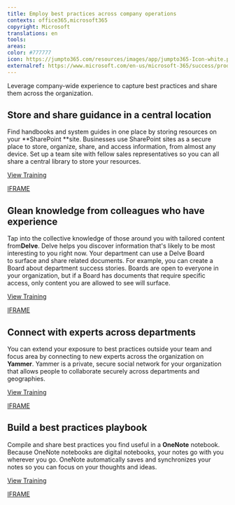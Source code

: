 ```yaml
---
title: Employ best practices across company operations
contexts: office365,microsoft365
copyright: Microsoft
translations: en
tools: 
areas: 
color: #777777
icon: https://jumpto365.com/resources/images/app/jumpto365-Icon-white.png
externalref: https://www.microsoft.com/en-us/microsoft-365/success/productivitylibrary/employ-best-practices-across-company-operations
---
```

Leverage company-wide experience to capture best practices and share them across&#xA0;the organization.


## Store and share guidance in a central location

Find handbooks and system guides in one place by storing resources on your **SharePoint **site. Businesses use SharePoint sites as a secure place to store, organize, share, and access information, from almost any device. Set up a team site with fellow sales representatives so you can all share a central library to store your resources. 

[View Training](https://support.office.com/article/Create-a-team-site-in-SharePoint-Online-ef10c1e7-15f3-42a3-98aa-b5972711777d)

[IFRAME](https://www.microsoft.com/en-us/videoplayer/embed/RE1UCma)

## Glean knowledge from colleagues who have experience

Tap into the collective knowledge of those around you with tailored content from**Delve**. Delve helps you discover information that's likely to be most interesting to you right now. Your department can use a Delve Board to surface and share related documents. For example, you can create a Board about department success stories. Boards are open to everyone in your organization, but if a Board has documents that require specific access, only content you are allowed to see will surface.

[View Training](https://support.office.com/en-US/article/Group-and-share-documents-in-Office-Delve-da0c5804-01ef-4edd-8b87-e576b19bef3e)

[IFRAME](https://www.microsoft.com/en-us/videoplayer/embed/RE1TrEK)

## Connect with experts across departments

You can extend your exposure to best practices outside your team and focus area by connecting to new experts across the organization on **Yammer**. Yammer is a private, secure social network for your organization that allows people to collaborate securely across departments and geographies.

[View Training](https://support.office.com/en-US/article/Say-hello-to-Yammer-02AC514E-CF1D-4060-9CDE-6038CA812EDE)

[IFRAME](https://www.microsoft.com/en-us/videoplayer/embed/RE1UPnn)

## Build a best practices playbook

Compile and share best practices you find useful in a **OneNote** notebook. Because OneNote notebooks are digital notebooks, your notes go with you wherever you go. OneNote automatically saves and synchronizes your notes so you can focus on your thoughts and ideas.

[View Training](https://support.office.com/en-US/article/OneNote-2016-training-51d1d95b-bdf4-48df-acad-a3331dec8f97)

[IFRAME](https://www.microsoft.com/en-us/videoplayer/embed/RE1TzhI)

